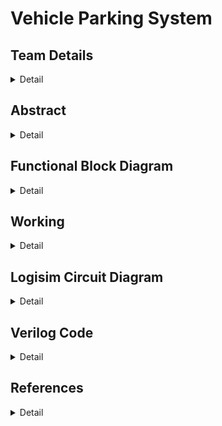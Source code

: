 # Vehicle Parking System

<!-- First Section -->
## Team Details
<details>
  <summary>Detail</summary>

  > Semester: 3rd Sem B. Tech. CSE

  > Section: S1

  > Member-1: Aarya M, 231CS103, aaryam.231cs103@nitk.edu.in, 9632584849

  > Member-2: Harsh Kaladagi, 231CS126, harshkaladagi.231cs126@nitk.edu.in, 9113622149

  > Member-3: Sagar Gowda M S, 211CS147, sagargowdams.211cs147@nitk.edu.in, 9538425944
</details>

<!-- Second Section -->
## Abstract
<details>
  <summary>Detail</summary>
  
   > **Motivation**: The motivation for the current project is based on the increasing need for smart parking solutions for two-wheeler and four-wheeler vehicles within urban areas. As the number of vehicles increases, there is a need for efficient management of parking to avoid congestion, save time, and lessen environmental impact. Therefore, this project targets the contribution towards making parking systems smarter and more efficient by satisfying the needs of both.
  
   > **Problem Statement**: The problem we have in our mind is to design a probable and costeffective parking counting system for two-wheeler and four-wheeler types of vehicles. Counting by human beings with conventional methods is always error-prone, and the available automatic methods are pretty heavy on budget and are complicated ones. We plan to design a solution that counts both vehicle types correctly without any challenges at all.
  
   > **Features**:
 The design objectives of the Logic Parking Counter for two and four wheelers are
to establish a practical system of counting both types of vehicles with high accuracy. The
cost will be maintained low so that it remains convenient for parking operators in dealing
with both two and four wheelers. Furthermore, an easy-to-use interface will be created so
that it would ease its use by parking management personnel and drivers of the two types of
vehicles. Finally, the system will also be designed to accommodate a variety of sizes of the
parking areas as well as flexible traffic patterns to ensure it runs efficiently in different parking environments.

</details>

<!-- Third Section -->
## Functional Block Diagram
<details>
  <summary>Detail</summary>

<img alt="S1-T2" src="https://github.com/user-attachments/assets/43fe22df-b065-41ea-86ca-430812d08a5b"><img/>

</details>

<!-- Fourth Section -->
## Working
<details>
  <summary>Detail</summary>

  > ### Working of Vehicle Parking System

The vehicle parking system operates by tracking the entry and exit of vehicles using sensors and logic circuits. The system is designed to distinguish between cars and bikes based on their weight, allowing for accurate counting of each type of vehicle. The core components include weight sensors, multiplexers, logic gates, and counters.

When a vehicle approaches the **entry gate**, it passes over a weight sensor that determines whether the vehicle is a car or a bike. The weight value is fed into a multiplexer (MUX) that routes the input to different counters depending on the vehicle type. Once the vehicle's weight is detected and classified, logic gates such as AND and OR gates process the entry signal, allowing the system to update the respective counters for total entries (either cars or bikes). The system also updates a counter that tracks the current number of vehicles present in the parking lot.

At the **exit gate**, a similar process occurs. The vehicle's weight is once again detected by the sensor, and the appropriate counters are updated to reflect that a car or bike has left the lot. The exit signal is processed through logic gates, ensuring that the current number of cars and bikes inside the parking lot is decreased accordingly.

The system continuously monitors both the **total number of vehicles** that have entered and exited the lot, as well as the **current occupancy**. The counters for total cars and bikes are incremented when vehicles enter and decremented when they exit. This real-time tracking ensures that the parking lot never exceeds its capacity and maintains an accurate log of all vehicle movements.

This approach, utilizing combinational logic, weight detection, and digital counters, provides an efficient and automated solution for managing vehicle parking, ensuring accurate vehicle classification and occupancy tracking at all times.

</details>



<!-- Fifth Section -->
## Logisim Circuit Diagram
<details>
  <summary>Detail</summary>

  > ![S1-T13-Logisim](https://github.com/user-attachments/assets/f3ade603-3247-4341-bd82-4637bd265e0f)
 
<br> **Power On**: Ensure the circuit is powered, and all counters start at zero.

<br> **Vehicle Entry Detection**: A vehicle passes over the entry weight sensor. The weight is used to classify the vehicle as a car or bike.

<br> **Entry Counters Update**: The respective counter for total cars or bikes entered is incremented. The current occupancy counter is also updated.

<br> **Vehicle Exit Detection**: When a vehicle reaches the exit gate, the exit weight sensor classifies it as a car or bike.

<br> **Exit Counters Update**: The current occupancy counter is decremented, and total exits are updated.

<br> **Continuous Tracking**: The system tracks the number of cars and bikes in real-time, updating the total entries and current occupancy.

</details>

<!-- Sixth Section -->
## Verilog Code
<details>
  <summary>Detail</summary>


  ## Main Module
  
  ```
module parking_system(
  input clk,
  input rst,
  input car_entry,
  input bike_entry,
  input car_exit,
  input bike_exit,
  output reg [7:0] total_cars_entered,
  output reg [7:0] total_bikes_entered,
  output reg [7:0] cars_in_parking,
  output reg [7:0] bikes_in_parking
);

always @(posedge clk or posedge rst) begin
  if (rst) begin
      total_cars_entered <= 8'd0;
      total_bikes_entered <= 8'd0;
      cars_in_parking <= 8'd0;
      bikes_in_parking <= 8'd0;
  end
  else begin
      if (car_entry) begin
          total_cars_entered <= total_cars_entered + 1;
          cars_in_parking <= cars_in_parking + 1;
      end
      if (bike_entry) begin
          total_bikes_entered <= total_bikes_entered + 1;
          bikes_in_parking <= bikes_in_parking + 1;
      end
      if (car_exit && cars_in_parking > 0) begin
          cars_in_parking <= cars_in_parking - 1;
      end
      if (bike_exit && bikes_in_parking > 0) begin
          bikes_in_parking <= bikes_in_parking - 1;
      end
  end
end

endmodule

```

## Test Bench
```
module tb_parking_system();

    reg clk;
    reg rst;
    reg car_entry;
    reg bike_entry;
    reg car_exit;
    reg bike_exit;

    wire [7:0] total_cars_entered;
    wire [7:0] total_bikes_entered;
    wire [7:0] cars_in_parking;
    wire [7:0] bikes_in_parking;

    parking_system uut (
        .clk(clk),
        .rst(rst),
        .car_entry(car_entry),
        .bike_entry(bike_entry),
        .car_exit(car_exit),
        .bike_exit(bike_exit),
        .total_cars_entered(total_cars_entered),
        .total_bikes_entered(total_bikes_entered),
        .cars_in_parking(cars_in_parking),
        .bikes_in_parking(bikes_in_parking)
    );

    always begin
        #5 clk = ~clk;
    end

    initial begin
        clk = 0;
        rst = 0;
        car_entry = 0;
        bike_entry = 0;
        car_exit = 0;
        bike_exit = 0;

        rst = 1;
        #10;
        rst = 0;

        repeat(5) begin
            #10 car_entry = 1;
            #10 car_entry = 0;
        end

        repeat(7) begin
            #10 bike_entry = 1;
            #10 bike_entry = 0;
        end

        repeat(2) begin
            #10 car_exit = 1;
            #10 car_exit = 0;
        end

        repeat(3) begin
            #10 bike_exit = 1;
            #10 bike_exit = 0;
        end

        #10;
        $display("Total cars entered: %d", total_cars_entered);
        $display("Total bikes entered: %d", total_bikes_entered);
        $display("Cars in parking: %d", cars_in_parking);
        $display("Bikes in parking: %d", bikes_in_parking);

        $finish;
    end
endmodule

```

  
</details>

<!-- Seventh Section -->
 ## References
 <details>
  <summary>Detail</summary>

[1] 

[2] 

[3] 

[4] 

[5] 



 

</details>


